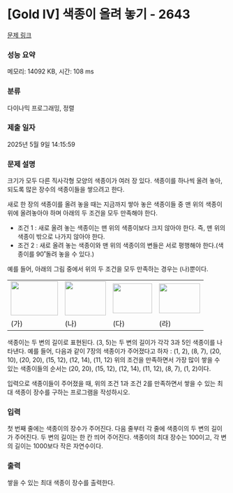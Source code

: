 # [Gold IV] 색종이 올려 놓기 - 2643 

[문제 링크](https://www.acmicpc.net/problem/2643) 

### 성능 요약

메모리: 14092 KB, 시간: 108 ms

### 분류

다이나믹 프로그래밍, 정렬

### 제출 일자

2025년 5월 9일 14:15:59

### 문제 설명

<p>크기가 모두 다른 직사각형 모양의 색종이가 여러 장 있다. 색종이를 하나씩 올려 놓아, 되도록 많은 장수의 색종이들을 쌓으려고 한다.</p>

<p>새로 한 장의 색종이를 올려 놓을 때는 지금까지 쌓아 놓은 색종이들 중 맨 위의 색종이 위에 올려놓아야 하며 아래의 두 조건을 모두 만족해야 한다.</p>

<ul>
	<li>조건 1 : 새로 올려 놓는 색종이는 맨 위의 색종이보다 크지 않아야 한다. 즉, 맨 위의 색종이 밖으로 나가지 않아야 한다.</li>
	<li>조건 2 : 새로 올려 놓는 색종이와 맨 위의 색종이의 변들은 서로 평행해야 한다.(색종이를 90˚돌려 놓을 수 있다.)</li>
</ul>

<p>예를 들어, 아래의 그림 중에서 위의 두 조건을 모두 만족하는 경우는 (나)뿐이다.</p>

<table class="table table-bordered td-center">
	<tbody>
		<tr>
			<td><img alt="" src="https://upload.acmicpc.net/830e691c-1989-4613-8dc9-0257d20214fc/-/crop/216x156/0,0/-/preview/" style="width: 108px; height: 78px;"></td>
			<td><img alt="" src="https://upload.acmicpc.net/830e691c-1989-4613-8dc9-0257d20214fc/-/crop/188x156/246,0/-/preview/" style="width: 94px; height: 78px;"></td>
			<td><img alt="" src="https://upload.acmicpc.net/aded1664-9f0a-4026-bd52-37b978453881/-/preview/" style="width: 90px; height: 68px;"></td>
			<td><img alt="" src="https://upload.acmicpc.net/f18e7a59-08a6-4156-9690-e9ff061a9d1f/-/preview/" style="width: 94px; height: 68px;"></td>
		</tr>
		<tr>
			<td>(가)</td>
			<td>(나)</td>
			<td>(다)</td>
			<td>(라)</td>
		</tr>
	</tbody>
</table>

<p>색종이는 두 변의 길이로 표현된다. (3, 5)는 두 변의 길이가 각각 3과 5인 색종이를 나타낸다. 예를 들어, 다음과 같이 7장의 색종이가 주어졌다고 하자 : (1, 2), (8, 7), (20, 10), (20, 20), (15, 12), (12, 14), (11, 12) 위의 조건을 만족하면서 가장 많이 쌓을 수 있는 색종이들의 순서는 (20, 20), (15, 12), (12, 14), (11, 12), (8, 7), (1, 2)이다.</p>

<p>입력으로 색종이들이 주어졌을 때, 위의 조건 1과 조건 2를 만족하면서 쌓을 수 있는 최대 색종이 장수를 구하는 프로그램을 작성하시오.</p>

### 입력 

 <p>첫 번째 줄에는 색종이의 장수가 주어진다. 다음 줄부터 각 줄에 색종이의 두 변의 길이가 주어진다. 두 변의 길이는 한 칸 띄어 주어진다. 색종이의 최대 장수는 100이고, 각 변의 길이는 1000보다 작은 자연수이다.</p>

### 출력 

 <p>쌓을 수 있는 최대 색종이 장수를 출력한다.</p>

